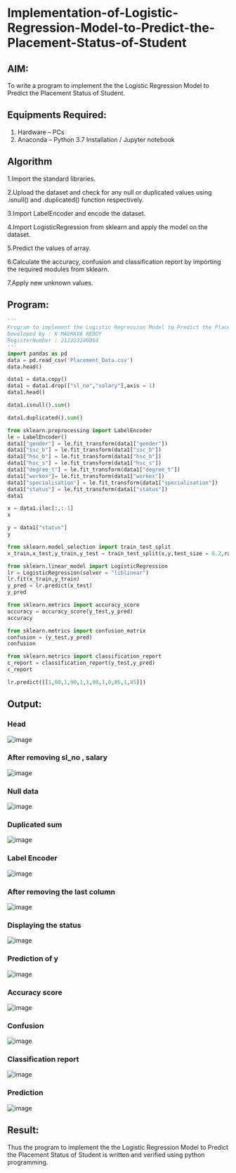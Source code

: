 # Implementation-of-Logistic-Regression-Model-to-Predict-the-Placement-Status-of-Student

## AIM:
To write a program to implement the the Logistic Regression Model to Predict the Placement Status of Student.

## Equipments Required:
1. Hardware – PCs
2. Anaconda – Python 3.7 Installation / Jupyter notebook

## Algorithm
1.Import the standard libraries.

2.Upload the dataset and check for any null or duplicated values using .isnull() and .duplicated() function respectively.

3.Import LabelEncoder and encode the dataset.

4.Import LogisticRegression from sklearn and apply the model on the dataset.

5.Predict the values of array.

6.Calculate the accuracy, confusion and classification report by importing the required modules from sklearn.

7.Apply new unknown values.

## Program:
```python
'''
Program to implement the Logistic Regression Model to Predict the Placement Status of Student.
Developed by : K MADHAVA REDDY
RegisterNumber : 212223240064
'''
import pandas as pd
data = pd.read_csv('Placement_Data.csv')
data.head()

data1 = data.copy()
data1 = data1.drop(["sl_no","salary"],axis = 1)
data1.head()

data1.isnull().sum()

data1.duplicated().sum()

from sklearn.preprocessing import LabelEncoder
le = LabelEncoder()
data1["gender"] = le.fit_transform(data1["gender"])
data1["ssc_b"] = le.fit_transform(data1["ssc_b"])
data1["hsc_b"] = le.fit_transform(data1["hsc_b"])
data1["hsc_s"] = le.fit_transform(data1["hsc_s"])
data1["degree_t"] = le.fit_transform(data1["degree_t"])
data1["workex"]= le.fit_transform(data1["workex"])
data1["specialisation"] = le.fit_transform(data1["specialisation"])
data1["status"] = le.fit_transform(data1["status"])
data1

x = data1.iloc[:,:-1]
x

y = data1["status"]
y

from sklearn.model_selection import train_test_split
x_train,x_test,y_train,y_test = train_test_split(x,y,test_size = 0.2,random_state = 0)

from sklearn.linear_model import LogisticRegression
lr = LogisticRegression(solver = "liblinear")
lr.fit(x_train,y_train)
y_pred = lr.predict(x_test)
y_pred

from sklearn.metrics import accuracy_score
accuracy = accuracy_score(y_test,y_pred)
accuracy

from sklearn.metrics import confusion_matrix
confusion = (y_test,y_pred)
confusion

from sklearn.metrics import classification_report
c_report = classification_report(y_test,y_pred)
c_report

lr.predict([[1,80,1,90,1,1,90,1,0,85,1,85]])

```

## Output:
### Head 
![image](https://github.com/Madhavareddy09/Implementation-of-Logistic-Regression-Model-to-Predict-the-Placement-Status-of-Student/assets/145742470/6a256453-451f-4171-935a-1db371002b68)
### After removing sl_no , salary
![image](https://github.com/Madhavareddy09/Implementation-of-Logistic-Regression-Model-to-Predict-the-Placement-Status-of-Student/assets/145742470/d8680a74-fcac-486b-b508-92761e5ec9e1)
### Null data 
![image](https://github.com/Madhavareddy09/Implementation-of-Logistic-Regression-Model-to-Predict-the-Placement-Status-of-Student/assets/145742470/a7dbeeea-8de8-46a7-bf20-f59980fbd9f5)
### Duplicated sum
![image](https://github.com/Madhavareddy09/Implementation-of-Logistic-Regression-Model-to-Predict-the-Placement-Status-of-Student/assets/145742470/c7fb3459-228a-4aab-a6ef-0edc6923ef42)
### Label Encoder
![image](https://github.com/Madhavareddy09/Implementation-of-Logistic-Regression-Model-to-Predict-the-Placement-Status-of-Student/assets/145742470/659547bc-8cfe-4d89-b906-169e516c3645)
### After removing the last column
![image](https://github.com/Madhavareddy09/Implementation-of-Logistic-Regression-Model-to-Predict-the-Placement-Status-of-Student/assets/145742470/3ae6ad4d-7629-4d51-b6f6-bf90f174d587)
### Displaying the status
![image](https://github.com/Madhavareddy09/Implementation-of-Logistic-Regression-Model-to-Predict-the-Placement-Status-of-Student/assets/145742470/78a45b96-783a-42c4-956d-74b01612de73)
### Prediction of y
![image](https://github.com/Madhavareddy09/Implementation-of-Logistic-Regression-Model-to-Predict-the-Placement-Status-of-Student/assets/145742470/5effafab-09db-4613-9102-e34812e71e71)
### Accuracy score
![image](https://github.com/Madhavareddy09/Implementation-of-Logistic-Regression-Model-to-Predict-the-Placement-Status-of-Student/assets/145742470/d21a9da9-5df9-4f77-948d-21e545edd318)
### Confusion 
![image](https://github.com/Madhavareddy09/Implementation-of-Logistic-Regression-Model-to-Predict-the-Placement-Status-of-Student/assets/145742470/4c888ccd-e65d-43df-9fcd-0ef304b2e376)
### Classification report
![image](https://github.com/Madhavareddy09/Implementation-of-Logistic-Regression-Model-to-Predict-the-Placement-Status-of-Student/assets/145742470/b0db5fc0-87ac-4448-a893-6ff1a2d51100)
### Prediction
![image](https://github.com/Madhavareddy09/Implementation-of-Logistic-Regression-Model-to-Predict-the-Placement-Status-of-Student/assets/145742470/35b841aa-992a-4eda-a43c-4f982e82daa1)

## Result:
Thus the program to implement the the Logistic Regression Model to Predict the Placement Status of Student is written and verified using python programming.
